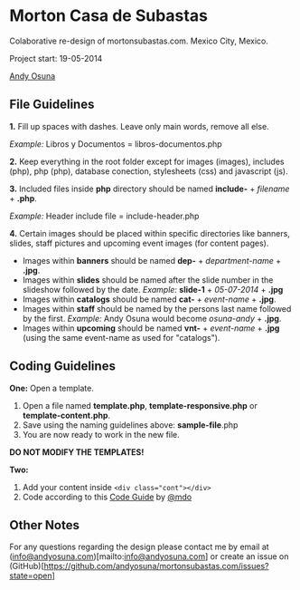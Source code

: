 Morton Casa de Subastas
==================

Colaborative re-design of mortonsubastas.com. Mexico City, Mexico.

Project start: 19-05-2014

[Andy Osuna](https://github.com/andyosuna)


File Guidelines
---------------

**1.** Fill up spaces with dashes. Leave only main words, remove all else.

*Example:* Libros y Documentos = libros-documentos.php

**2.** Keep everything in the root folder except for images (images), includes (php), php (php), database conection, stylesheets (css) and javascript (js).

**3.** Included files inside **php** directory should be named **include-** + *filename* + **.php**.

*Example:* Header include file = include-header.php

**4.** Certain images should be placed within specific directories like banners, slides, staff pictures and upcoming event images (for content pages).

  * Images within **banners** should be named **dep-** + *department-name* + **.jpg**.
  * Images within **slides** should be named after the slide number in the slideshow followed by the date. *Example:* **slide-1** + *05-07-2014* + **.jpg**
  * Images within **catalogs** should be named **cat-** + *event-name* + **.jpg**.
  * Images within **staff** should be named by the persons last name followed by the first. *Example:* Andy Osuna would become *osuna-andy* + **.jpg**.
  * Images within **upcoming** should be named **vnt-** + *event-name* + **.jpg** (using the same event-name as used for "catalogs").


Coding Guidelines
---------------

**One:** Open a template.

1. Open a file named **template.php**, **template-responsive.php** or **template-content.php**.
2. Save using the naming guidelines above: **sample-file**.php
3. You are now ready to work in the new file.

**DO NOT MODIFY THE TEMPLATES!**


**Two:** 

1. Add your content inside ``<div class="cont"></div>``
2. Code according to this [Code Guide](http://mdo.github.io/code-guide/) by [@mdo](https://twitter.com/mdo)


Other Notes
----------------

For any questions regarding the design please contact me by email at (info@andyosuna.com)[mailto:info@andyosuna.com] or create an issue on (GitHub)[https://github.com/andyosuna/mortonsubastas.com/issues?state=open]

